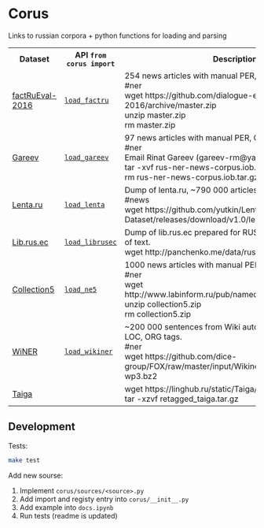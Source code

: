
# Corus

Links to russian corpora + python functions for loading and parsing

<!--- metas --->
<table>
<tr>
<th>Dataset</th>
<th>API <code>from corus import</code></th>
<th>Description</th>
</tr>
<tr>
<td>
<a href="https://github.com/dialogue-evaluation/factRuEval-2016/">factRuEval-2016</a>
</td>
<td>
<code><a href="https://nbviewer.jupyter.org/github/natasha/corus/blob/master/docs.ipynb#load_factru">load_factru</a></code>
</td>
<td>
254 news articles with manual PER, LOC, ORG markup.
</br>
#ner
</br>
wget https://github.com/dialogue-evaluation/factRuEval-2016/archive/master.zip
</br>
unzip master.zip
</br>
rm master.zip
</td>
</tr>
<tr>
<td>
<a href="https://www.researchgate.net/publication/262203599_Introducing_Baselines_for_Russian_Named_Entity_Recognition">Gareev</a>
</td>
<td>
<code><a href="https://nbviewer.jupyter.org/github/natasha/corus/blob/master/docs.ipynb#load_gareev">load_gareev</a></code>
</td>
<td>
97 news articles with manual PER, ORG markup.
</br>
#ner
</br>
Email Rinat Gareev (gareev-rm@yandex.ru) ask for dataset
</br>
tar -xvf rus-ner-news-corpus.iob.tar.gz
</br>
rm rus-ner-news-corpus.iob.tar.gz
</td>
</tr>
<tr>
<td>
<a href="https://github.com/yutkin/Lenta.Ru-News-Dataset">Lenta.ru</a>
</td>
<td>
<code><a href="https://nbviewer.jupyter.org/github/natasha/corus/blob/master/docs.ipynb#load_lenta">load_lenta</a></code>
</td>
<td>
Dump of lenta.ru, ~790 000 articles, ~1.9Gb of text.
</br>
#news
</br>
wget https://github.com/yutkin/Lenta.Ru-News-Dataset/releases/download/v1.0/lenta-ru-news.csv.gz
</td>
</tr>
<tr>
<td>
<a href="https://russe.nlpub.org/downloads/">Lib.rus.ec</a>
</td>
<td>
<code><a href="https://nbviewer.jupyter.org/github/natasha/corus/blob/master/docs.ipynb#load_librusec">load_librusec</a></code>
</td>
<td>
Dump of lib.rus.ec prepared for RUSSE workshop, ~150Gb of text.
</br>
wget http://panchenko.me/data/russe/librusec_fb2.plain.gz
</td>
</tr>
<tr>
<td>
<a href="http://www.labinform.ru/pub/named_entities/">Collection5</a>
</td>
<td>
<code><a href="https://nbviewer.jupyter.org/github/natasha/corus/blob/master/docs.ipynb#load_ne5">load_ne5</a></code>
</td>
<td>
1000 news articles with manual PER, LOC, ORG markup.
</br>
#ner
</br>
wget http://www.labinform.ru/pub/named_entities/collection5.zip
</br>
unzip collection5.zip
</br>
rm collection5.zip
</td>
</tr>
<tr>
<td>
<a href="https://www.aclweb.org/anthology/I17-1042">WiNER</a>
</td>
<td>
<code><a href="https://nbviewer.jupyter.org/github/natasha/corus/blob/master/docs.ipynb#load_wikiner">load_wikiner</a></code>
</td>
<td>
~200 000 sentences from Wiki auto annotated with PER, LOC, ORG tags.
</br>
#ner
</br>
wget https://github.com/dice-group/FOX/raw/master/input/Wikiner/aij-wikiner-ru-wp3.bz2
</td>
</tr>
<tr>
<td>
<a href="https://tatianashavrina.github.io/taiga_site/">Taiga</a>
</td>
<td>
</td>
<td>
wget https://linghub.ru/static/Taiga/retagged_taiga.tar.gz
</br>
tar -xzvf retagged_taiga.tar.gz
</td>
</tr>
</table>
<!--- metas --->


## Development

Tests:

```bash
make test
```

Add new sourse:
1. Implement `corus/sources/<source>.py`
2. Add import and registy entry into `corus/__init__.py`
3. Add example into `docs.ipynb`
4. Run tests (readme is updated)
